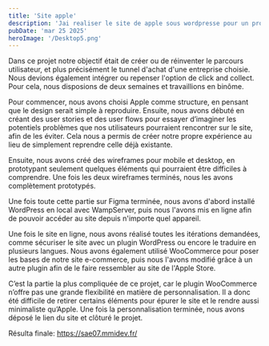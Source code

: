 ```yaml
---
title: 'Site apple'
description: 'Jai realiser le site de apple sous wordpresse pour un projet universitaire'
pubDate: 'mar 25 2025'
heroImage: '/Desktop5.png'
---
```


Dans ce projet notre objectif était de créer ou de réinventer le parcours utilisateur, et plus précisément le tunnel d'achat d'une entreprise choisie. Nous devions également intégrer ou repenser l'option de click and collect. Pour cela, nous disposions de deux semaines et travaillions en binôme. 


Pour commencer, nous avons choisi Apple comme structure, en pensant que le design serait simple à reproduire. Ensuite, nous avons débuté en créant des user stories et des user flows pour essayer d’imaginer les potentiels problèmes que nos utilisateurs pourraient rencontrer sur le site, afin de les éviter. Cela nous a permis de créer notre propre expérience au lieu de simplement reprendre celle déjà existante. 

Ensuite, nous avons créé des wireframes pour mobile et desktop, en prototypant seulement quelques éléments qui pourraient être difficiles à comprendre. Une fois les deux wireframes terminés, nous les avons complètement prototypés.

Une fois toute cette partie sur Figma terminée, nous avons d'abord installé WordPress en local avec WampServer, puis nous l'avons mis en ligne afin de pouvoir accéder au site depuis n'importe quel appareil.

Une fois le site en ligne, nous avons réalisé toutes les itérations demandées, comme sécuriser le site avec un plugin WordPress ou encore le traduire en plusieurs langues. Nous avons également utilisé WooCommerce pour poser les bases de notre site e-commerce, puis nous l'avons modifié grâce à un autre plugin afin de le faire ressembler au site de l'Apple Store.

C’est la partie la plus compliquée de ce projet, car le plugin WooCommerce n’offre pas une grande flexibilité en matière de personnalisation. Il a donc été difficile de retirer certains éléments pour épurer le site et le rendre aussi minimaliste qu’Apple. Une fois la personnalisation terminée, nous avons déposé le lien du site et clôturé le projet.

Résulta finale: https://sae07.mmidev.fr/
